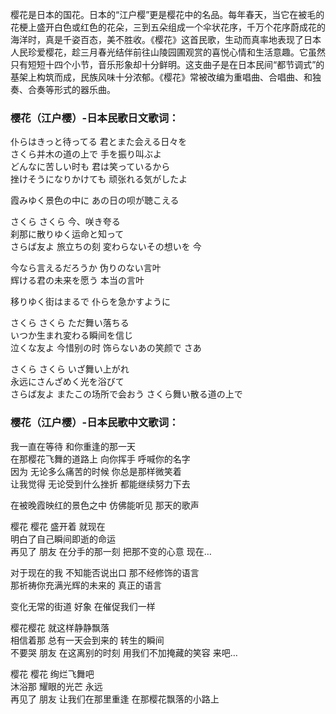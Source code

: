 

樱花是日本的国花。日本的“江户樱”更是樱花中的名品。每年春天，当它在被毛的花梗上盛开白色或红色的花朵，三到五朵组成一个伞状花序，千万个花序蔚成花的海洋时，真是千姿百态，美不胜收。《樱花》这首民歌，生动而真率地表现了日本人民珍爱樱花，趁三月春光结伴前往山陵园圃观赏的喜悦心情和生活意趣。它虽然只有短短十四个小节，音乐形象却十分鲜明。这支曲子是在日本民间“都节调式”的基架上构筑而成，民族风味十分浓郁。《樱花》常被改编为重唱曲、合唱曲、和独奏、合奏等形式的器乐曲。

### 樱花（江户樱）-日本民歌日文歌词：

仆らはきっと待ってる 君とまた会える日々を  
さくら并木の道の上で 手を振り叫ぶよ  
どんなに苦しい时も 君は笑っているから  
挫けそうになりかけても 顽张れる気がしたよ

霞みゆく景色の中に あの日の呗が聴こえる

さくら さくら 今、咲き夸る  
刹那に散りゆく运命と知って  
さらば友よ 旅立ちの刻 変わらないその想いを 今

今なら言えるだろうか 伪りのない言叶  
辉ける君の未来を愿う 本当の言叶

移りゆく街はまるで 仆らを急かすように

さくら さくら ただ舞い落ちる  
いつか生まれ変わる瞬间を信じ  
泣くな友よ 今惜别の时 饰らないあの笑颜で さあ

さくら さくら いざ舞い上がれ  
永远にさんざめく光を浴びて  
さらば友よ またこの场所で会おう さくら舞い散る道の上で

### 樱花（江户樱）-日本民歌中文歌词：

我一直在等待 和你重逢的那一天  
在那樱花飞舞的道路上 向你挥手 呼喊你的名字  
因为 无论多么痛苦的时候 你总是那样微笑着  
让我觉得 无论受到什么挫折 都能继续努力下去

在被晚霞映红的景色之中 仿佛能听见 那天的歌声

樱花 樱花 盛开着 就现在  
明白了自己瞬间即逝的命运  
再见了 朋友 在分手的那一刻 把那不变的心意 现在…

对于现在的我 不知能否说出口 那不经修饰的语言  
那祈祷你充满光辉的未来的 真正的语言

变化无常的街道 好象 在催促我们一样

樱花樱花 就这样静静飘落  
相信着那 总有一天会到来的 转生的瞬间  
不要哭 朋友 在这离别的时刻 用我们不加掩藏的笑容 来吧…

樱花 樱花 绚烂飞舞吧  
沐浴那 耀眼的光芒 永远  
再见了 朋友 让我们在那里重逢 在那樱花飘落的小路上

